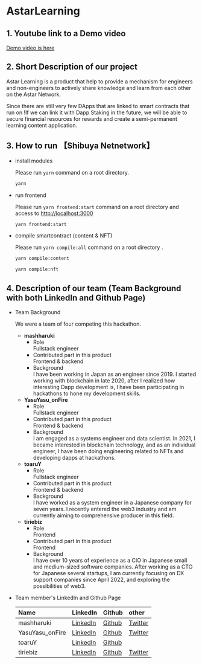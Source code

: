 # AstarLearning

## 1. Youtube link to a Demo video 

[Demo video is here]()

## 2. Short Description of our project

Astar Learning is a product that help to provide a mechanism for engineers and non-engineers to actively share knowledge and learn from each other on the Astar Network.  

Since there are still very few DApps that are linked to smart contracts that run on !If we can link it with Dapp Staking in the future, we will be able to secure financial resources for rewards and create a semi-permanent learning content application.

## 3. How to run 【Shibuya Netnetwork】

- install modules

  Please run `yarn` command on a root directory.

  ```bash
  yarn
  ```

- run frontend

  Please run `yarn frontend:start` command on a root directory and access to [http://localhost:3000](http://localhost:3000)

  ```bash
  yarn frontend:start
  ```

- compile smartcontract (content & NFT)

  Please run `yarn compile:all` command on a root directory .

  ```bash
  yarn compile:content
  ```

  ```bash
  yarn compile:nft
  ```

## 4. Description of our team (Team Background with both LinkedIn and Github Page)

- Team Background

  We were a team of four competing this hackathon.

  - <strong>mashharuki</strong>
    - Role  
      Fullstack engineer
    - Contributed part in this product  
      Frontend & backend
    - Background  
      I have been working in Japan as an engineer since 2019.   I started working with blockchain in late 2020, after I realized how interesting Dapp development is, I have been participating in hackathons to hone my development skills.
   - <strong>YasuYasu_onFire</strong>
      - Role  
        Fullstack engineer
      - Contributed part in this product  
        Frontend & backend
      - Background  
        I am engaged as a systems engineer and data scientist. In 2021, I became interested in blockchain technology, and as an individual engineer, I have been doing engineering related to NFTs and developing dapps at hackathons.
   - <strong>toaruY</strong>
      - Role  
        Fullstack engineer
      - Contributed part in this product  
        Frontend & backend
      - Background  
        I have worked as a system engineer in a Japanese company for seven years. I recently entered the web3 industry and am currently aiming to comprehensive producer in this field.
   - <strong>tiriebiz</strong>
      - Role  
        Frontend
      - Contributed part in this product  
        Frontend
      - Background  
        I have over 10 years of experience as a CIO in Japanese small and medium-sized software companies. After working as a CTO for Japanese several startups, I am currently focusing on DX support companies since April 2022, and exploring the possibilities of web3.
        
- Team member's LinkedIn and Github Page

  |Name|LinkedIn|Github|other|
  |:----|:----|:----|:----|
  |mashharuki|[LinkedIn](https://www.linkedin.com/in/haruki-kondo-517073204/)|[Github](https://github.com/mashharuki)|[Twitter](https://twitter.com/HARUKI05758694)|
  |YasuYasu_onFire|[LinkedIn](https://www.linkedin.com/in/yasuo-suzuki-89b82920a/?trk=public-profile-join-page)|[Github](https://github.com/YasuYasuonFire)|[Twitter](https://twitter.com/YasuYasu_onFire)|
  |toaruY |[LinkedIn](https://www.linkedin.com/in/yutaro-sakamoto-588158276/)|[Github](https://github.com/Yutar0-Sakam0t0)|[]()|
  |tiriebiz|[LinkedIn](https://www.linkedin.com/in/tiriebiz/)|[Github](https://github.com/tiriebiz)|[Twitter](https://twitter.com/tiriebiz)|

